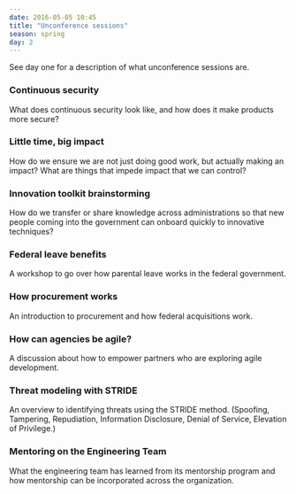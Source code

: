 ```yaml
---
date: 2016-05-05 10:45
title: "Unconference sessions"
season: spring
day: 2
---
```

See day one for a description of what unconference sessions are.

### Continuous security

What does continuous security look like, and how does it make products more secure?

### Little time, big impact

How do we ensure we are not just doing good work, but actually making an impact? What are things that impede impact that we can control?

### Innovation toolkit brainstorming

How do we transfer or share knowledge across administrations so that new people coming into the government can onboard quickly to innovative techniques?

### Federal leave benefits

A workshop to go over how parental leave works in the federal government.

### How procurement works

An introduction to procurement and how federal acquisitions work.

### How can agencies be agile?

A discussion about how to empower partners who are exploring agile development.

### Threat modeling with STRIDE

An overview to identifying threats using the STRIDE method. (Spoofing, Tampering, Repudiation, Information Disclosure, Denial of Service, Elevation of Privilege.)

### Mentoring on the Engineering Team

What the engineering team has learned from its mentorship program and how mentorship can be incorporated across the organization.
